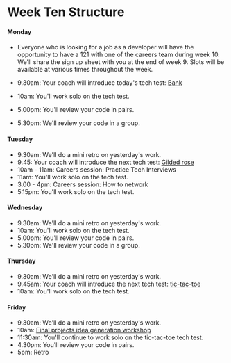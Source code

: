 # Week Ten Structure

#### Monday

* Everyone who is looking for a job as a developer will have the opportunity to have a 121 with one of the careers team during week 10. We'll share the sign up sheet with you at the end of week 9. Slots will be available at various times throughout the week.

* 9.30am: Your coach will introduce today's tech test: [Bank](../../individual_challenges/bank_tech_test.md)
* 10am: You'll work solo on the tech test.
* 5.00pm: You'll review your code in pairs.
* 5.30pm: We'll review your code in a group.

#### Tuesday
* 9.30am: We'll do a mini retro on yesterday's work.
* 9.45: Your coach will introduce the next tech test: [Gilded rose](../../individual_challenges/gilded_rose.md)
* 10am - 11am: Careers session: Practice Tech Interviews
* 11am: You'll work solo on the tech test.
* 3.00 - 4pm: Careers session: How to network
* 5.15pm: You'll work solo on the tech test.

#### Wednesday
* 9.30am: We'll do a mini retro on yesterday's work.
* 10am: You'll work solo on the tech test.
* 5.00pm: You'll review your code in pairs.
* 5.30pm: We'll review your code in a group.

#### Thursday

* 9.30am: We'll do a mini retro on yesterday's work.
* 9.45am: Your coach will introduce the next tech test: [tic-tac-toe](../../individual_challenges/tic_tac_toe.md)
* 10am: You'll work solo on the tech test.

#### Friday

* 9.30am: We'll do a mini retro on yesterday's work.
* 10am: [Final projects idea generation workshop](https://github.com/makersacademy/skills-workshops/blob/master/project_idea_generation_workshop.md)
* 11:30am: You'll continue to work solo on the tic-tac-toe tech test.
* 4.30pm: You'll review your code in pairs.
* 5pm: Retro
